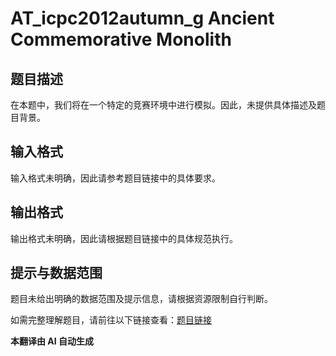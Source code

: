 # AT_icpc2012autumn_g Ancient Commemorative Monolith

## 题目描述

在本题中，我们将在一个特定的竞赛环境中进行模拟。因此，未提供具体描述及题目背景。

## 输入格式

输入格式未明确，因此请参考题目链接中的具体要求。

## 输出格式

输出格式未明确，因此请根据题目链接中的具体规范执行。

## 提示与数据范围
题目未给出明确的数据范围及提示信息，请根据资源限制自行判断。

如需完整理解题目，请前往以下链接查看：[题目链接](https://atcoder.jp/contests/jag2012autumn/tasks/icpc2012autumn_g)

 **本翻译由 AI 自动生成**